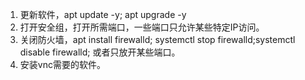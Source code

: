 1. 更新软件，apt update -y; apt upgrade -y
2. 打开安全组，打开所需端口，一些端口只允许某些特定IP访问。
3. 关闭防火墙，apt install firewalld; systemctl stop firewalld;systemctl disable firewalld; 或者只放开某些端口。
4. 安装vnc需要的软件。

